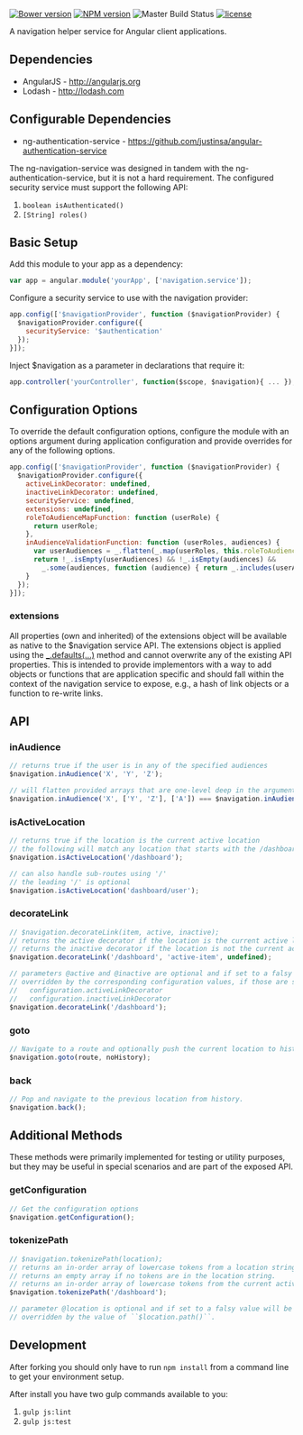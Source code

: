[![Bower version](https://badge.fury.io/bo/ng-navigation-service.svg)](https://github.com/justinsa/angular-navigation-service)
[![NPM version](https://badge.fury.io/js/ng-navigation-service.svg)](https://www.npmjs.com/package/ng-navigation-service)
![Master Build Status](https://codeship.com/projects/016878e0-603a-0133-c6e2-5a99c145e314/status?branch=master)
[![license](https://img.shields.io/badge/license-MIT-brightgreen.svg?style=flat)](https://github.com/justinsa/angular-navigation-service/blob/master/LICENSE)

A navigation helper service for Angular client applications.

## Dependencies

* AngularJS - http://angularjs.org
* Lodash - http://lodash.com

## Configurable Dependencies

* ng-authentication-service - https://github.com/justinsa/angular-authentication-service

The ng-navigation-service was designed in tandem with the ng-authentication-service, but it is not a hard requirement. The configured security service must support the following API:

  1. ```boolean isAuthenticated()```
  2. ```[String] roles()```

## Basic Setup

Add this module to your app as a dependency:
```JAVASCRIPT
var app = angular.module('yourApp', ['navigation.service']);
```

Configure a security service to use with the navigation provider:
```JAVASCRIPT
app.config(['$navigationProvider', function ($navigationProvider) {
  $navigationProvider.configure({
    securityService: '$authentication'
  });
}]);
```

Inject $navigation as a parameter in declarations that require it:
```JAVASCRIPT
app.controller('yourController', function($scope, $navigation){ ... });
```

## Configuration Options

To override the default configuration options, configure the module with an options argument during application configuration and provide overrides for any of the following options.

```JAVASCRIPT
app.config(['$navigationProvider', function ($navigationProvider) {
  $navigationProvider.configure({
    activeLinkDecorator: undefined,
    inactiveLinkDecorator: undefined,
    securityService: undefined,
    extensions: undefined,
    roleToAudienceMapFunction: function (userRole) {
      return userRole;
    },
    inAudienceValidationFunction: function (userRoles, audiences) {
      var userAudiences = _.flatten(_.map(userRoles, this.roleToAudienceMapFunction));
      return !_.isEmpty(userAudiences) && !_.isEmpty(audiences) &&
        _.some(audiences, function (audience) { return _.includes(userAudiences, audience); });
    }
  });
}]);
```

### extensions

All properties (own and inherited) of the extensions object will be available as native to the $navigation service API. The extensions object is applied using the [_.defaults(...)](https://lodash.com/docs/#defaults) method and cannot overwrite any of the existing API properties. This is intended to provide implementors with a way to add objects or functions that are application specific and should fall within the context of the navigation service to expose, e.g., a hash of link objects or a function to re-write links.

## API

### inAudience
```JAVASCRIPT
// returns true if the user is in any of the specified audiences
$navigation.inAudience('X', 'Y', 'Z');

// will flatten provided arrays that are one-level deep in the arguments list
$navigation.inAudience('X', ['Y', 'Z'], ['A']) === $navigation.inAudience('X', 'Y', 'Z', 'A')
```

### isActiveLocation
```JAVASCRIPT
// returns true if the location is the current active location
// the following will match any location that starts with the /dashboard route
$navigation.isActiveLocation('/dashboard');

// can also handle sub-routes using '/'
// the leading '/' is optional
$navigation.isActiveLocation('dashboard/user');
```

### decorateLink
```JAVASCRIPT
// $navigation.decorateLink(item, active, inactive);
// returns the active decorator if the location is the current active location (see isActiveLocation).
// returns the inactive decorator if the location is not the current active location.
$navigation.decorateLink('/dashboard', 'active-item', undefined);

// parameters @active and @inactive are optional and if set to a falsy value will be
// overridden by the corresponding configuration values, if those are set:
//   configuration.activeLinkDecorator
//   configuration.inactiveLinkDecorator
$navigation.decorateLink('/dashboard');
```

### goto
```JAVASCRIPT
// Navigate to a route and optionally push the current location to history.
$navigation.goto(route, noHistory);
```

### back
```JAVASCRIPT
// Pop and navigate to the previous location from history.
$navigation.back();
```

## Additional Methods
These methods were primarily implemented for testing or utility purposes, but they may be useful in special scenarios and are part of the exposed API.

### getConfiguration
```JAVASCRIPT
// Get the configuration options
$navigation.getConfiguration();
```

### tokenizePath
```JAVASCRIPT
// $navigation.tokenizePath(location);
// returns an in-order array of lowercase tokens from a location string.
// returns an empty array if no tokens are in the location string.
// returns an in-order array of lowercase tokens from the current active location, if no location parameter is provided.
$navigation.tokenizePath('/dashboard');

// parameter @location is optional and if set to a falsy value will be
// overridden by the value of ``$location.path()``.
```

## Development
After forking you should only have to run ```npm install``` from a command line to get your environment setup.

After install you have two gulp commands available to you:

1. ```gulp js:lint```
2. ```gulp js:test```
